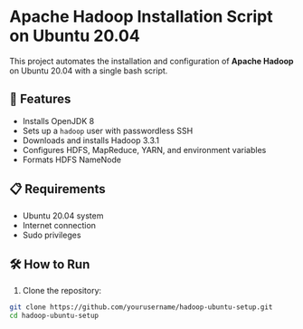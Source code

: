 # Apache Hadoop Installation Script on Ubuntu 20.04

This project automates the installation and configuration of **Apache Hadoop** on Ubuntu 20.04 with a single bash script.

## 🚀 Features

- Installs OpenJDK 8
- Sets up a `hadoop` user with passwordless SSH
- Downloads and installs Hadoop 3.3.1
- Configures HDFS, MapReduce, YARN, and environment variables
- Formats HDFS NameNode

## 📋 Requirements

- Ubuntu 20.04 system
- Internet connection
- Sudo privileges

## 🛠️ How to Run

1. Clone the repository:

```bash
git clone https://github.com/yourusername/hadoop-ubuntu-setup.git
cd hadoop-ubuntu-setup
